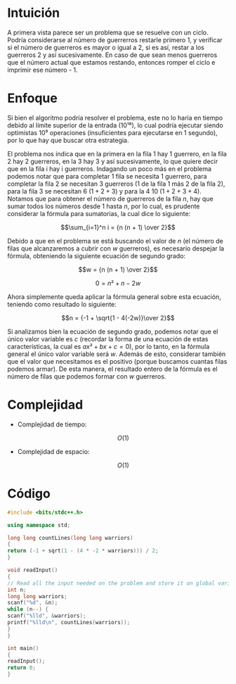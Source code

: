 # Intuición
<!-- Describe your first thoughts on how to solve this problem. -->
A primera vista parece ser un problema que se resuelve con un ciclo. Podría considerarse al número de guerrerros restarle primero 1, y verificar si el número de guerreros es mayor o igual a 2, si es así, restar a los guerreros 2 y así sucesivamente. En caso de que sean menos guerreros que el número actual que estamos restando, entonces romper el ciclo e imprimir ese número - 1.

# Enfoque
<!-- Describe your approach to solving the problem. -->
Si bien el algoritmo podría resolver el problema, este no lo haría en tiempo debido al límite superior de la entrada ($10¹⁸$), lo cual podría ejecutar siendo optimistas $10⁹$ operaciones (insuficientes para ejecutarse en 1 segundo), por lo que hay que buscar otra estrategia.

El problema nos indica que en la primera en la fila 1 hay 1 guerrero, en la fila 2 hay 2 guerreros, en la 3 hay 3 y así sucesivamente, lo que quiere decir que en la fila i hay i guerreros. Indagando un poco más en el problema podemos notar que para completar 1 fila se necesita 1 guerrero, para completar la fila 2 se necesitan 3 guerreros (1 de la fila 1 más 2 de la fila 2), para la fila 3 se necesitan 6 ($1 + 2 + 3$) y para la 4 10 ($1 + 2 + 3 + 4$). Notamos que para obtener el número de guerreros de la fila $n$, hay que sumar todos los números desde 1 hasta $n$, por lo cual, es prudente considerar la fórmula para sumatorias, la cual dice lo siguiente:

$$\sum_{i=1}^n i = {n (n + 1) \over 2}$$

Debido a que en el problema se está buscando el valor de $n$ (el número de filas que alcanzaremos a cubrir con $w$ guerreros), es necesario despejar la fórmula, obteniendo la siguiente ecuación de segundo grado:

$$w = {n (n + 1) \over 2}$$

$$0 = n² + n - 2w$$

Ahora simplemente queda aplicar la fórmula general sobre esta ecuación, teniendo como resultado lo siguiente:

$$n = {-1 + \sqrt{1 - 4(-2w)}\over 2}$$

Si analizamos bien la ecuación de segundo grado, podemos notar que el único valor variable es $c$ (recordar la forma de una ecuación de estas características, la cual es $ax² + bx +c = 0$), por lo tanto, en la fórmula general el único valor variable será $w$. Además de esto, considerar también que el valor que necesitamos es el positivo (porque buscamos cuantas filas podemos armar). De esta manera, el resultado entero de la fórmula es el número de filas que podemos formar con $w$ guerreros.

# Complejidad
- Complejidad de tiempo:
    <!-- Add your time complexity here, e.g. $$O(n)$$ -->
    $$O(1)$$

- Complejidad de espacio:
    <!-- Add your space complexity here, e.g. $$O(n)$$ -->
    $$O(1)$$

# Código
```cpp
#include <bits/stdc++.h>

using namespace std;

long long countLines(long long warriors)
{
return (-1 + sqrt(1 - (4 * -2 * warriors))) / 2;
}

void readInput()
{
// Read all the input needed on the problem and store it on global variables (or pass to another function)
int n;
long long warriors;
scanf("%d", &n);
while (n--) {
scanf("%lld", &warriors);
printf("%lld\n", countLines(warriors));
}
}

int main()
{
readInput();
return 0;
}
```
